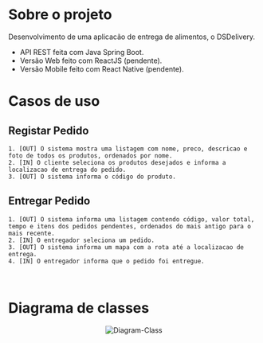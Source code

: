 # Sobre o projeto
Desenvolvimento de uma aplicacão de entrega de alimentos, o DSDelivery.
 - API REST feita com Java Spring Boot.
 - Versão Web feito com ReactJS (pendente).
 - Versão Mobile feito com React Native (pendente).

# Casos de uso

## Registar Pedido
	1. [OUT] O sistema mostra uma listagem com nome, preco, descricao e foto de todos os produtos, ordenados por nome.
	2. [IN] O cliente seleciona os produtos desejados e informa a localizacao de entrega do pedido.
	3. [OUT] O sistema informa o código do produto.

## Entregar Pedido
	1. [OUT] O sistema informa uma listagem contendo código, valor total, tempo e itens dos pedidos pendentes, ordenados do mais antigo para o mais recente.
	2. [IN] O entregador seleciona um pedido.
	3. [OUT] O sistema informa um mapa com a rota até a localizacao de entrega.
	4. [IN] O entregador informa que o pedido foi entregue.

</br>

# Diagrama de classes
<p align="center">
  <img src="https://i.ibb.co/r4JF435/Diagram-Class.png" alt="Diagram-Class" border="0">
</p>
